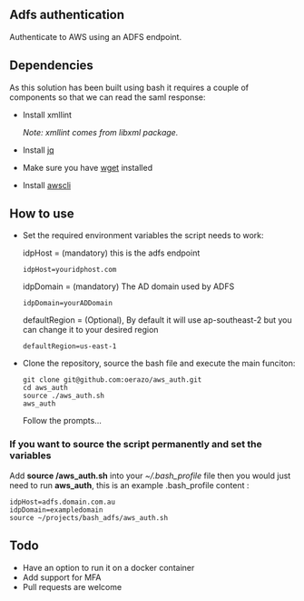 ## Adfs authentication
Authenticate to AWS using an ADFS endpoint.

## Dependencies
As this solution has been built using bash it requires a couple of components so that we can read the saml response:
  - Install xmllint

    *Note: xmllint comes from libxml package.*

  - Install [jq](https://stedolan.github.io/jq/download/)

  - Make sure you have [wget](https://www.gnu.org/software/wget/) installed  

  - Install [awscli](http://docs.aws.amazon.com/cli/latest/userguide/installing.html)

## How to use

- Set the required environment variables the script needs to work:

  idpHost = (mandatory) this is the adfs endpoint

  ```
  idpHost=youridphost.com
  ```

  idpDomain = (mandatory) The AD domain used by ADFS

  ```
  idpDomain=yourADDomain
  ```

  defaultRegion = (Optional), By default it will use ap-southeast-2 but you can change it to your desired region

  ```
  defaultRegion=us-east-1
  ```

- Clone the repository, source the bash file and execute the main funciton:

  ```
  git clone git@github.com:oerazo/aws_auth.git
  cd aws_auth
  source ./aws_auth.sh
  aws_auth
  ```

  Follow the prompts...

### If you want to source the script permanently and set the variables
Add  **source <absolutepath>/aws_auth.sh**
into your *~/.bash_profile* file then you would just need to run **aws_auth**, this is an example .bash_profile content :

```
idpHost=adfs.domain.com.au
idpDomain=exampledomain
source ~/projects/bash_adfs/aws_auth.sh  
```

## Todo
  - Have an option to run it on a docker container
  - Add support for MFA
  - Pull requests are welcome

